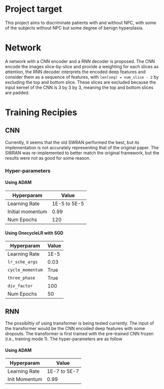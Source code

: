 # Project target

This project aims to discriminate patients with and without NPC, with some of the subjects without NPC but some degree of benign hyperplasia.

# Network

A network with a CNN encoder and a RNN decoder is proposed. The CNN encode the images slice-by-slice and provide a weighting for each slices as attention, the RNN decoder interprets the encoded deep features and consider them as a sequence of features, with `len(seq) = num_slice - 2` by excluding the top and bottom slice. These slices are excluded because the input kernel of the CNN is 3 by 3 by 3, meaning the top and bottom slices are padded.

# Training Recipies

## CNN

Currently, it seems that the old SWRAN performed the best, but its implementation is not accurately representing that of the original paper. The SWRAN was re-implemented to better match the original framework, but the results were not as good for some reason. 

### Hyper-parameters

#### Using ADAM

| Hyperparam       | Value        |
|------------------|--------------|
| Learning Rate    | 1E-5 to 5E-5 |
| Initial momentum | 0.99         |
| Num Epochs       | 120          |

#### Using OnecycleLR with SGD

| Hyperparam       | Value |
|------------------|-------|
| Learning Rate    | 1E-5  |
| `lr_sche_args`   | 0.03  |
| `cycle_momentum` | True  |
| `three_phase`    | True  | 
| `div_factor`     | 100   |
| Num Epochs       | 50    |

## RNN

The possibiltiy of using transformer is being tested currently. The input of the transformer would be the CNN encoded deep features with some dropouts. The transformer is first trained with the pre-trained CNN frozen (i.e., training mode 1). The hyper-parameters are as follow

#### Using ADAM

| Hyperparam    | Value        |
|---------------|--------------|
| Learning Rate | 1E-7 to 5E-7 |
| Init Momentum | 0.99         |
